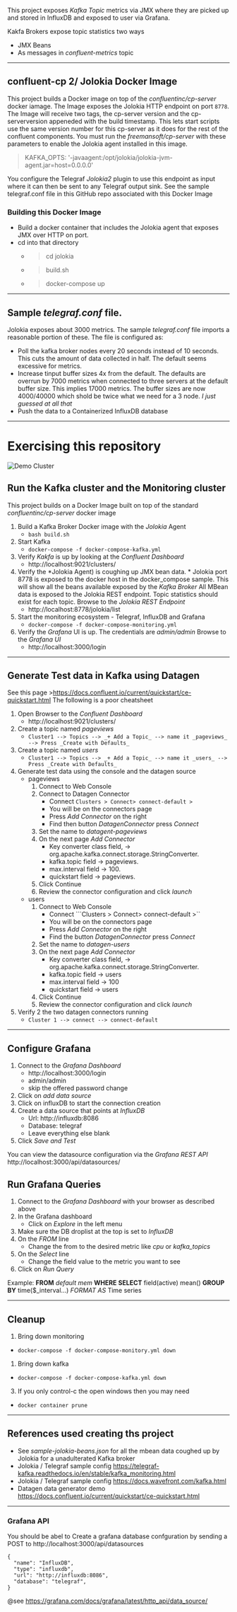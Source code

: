 This project exposes _Kafka Topic_ metrics via JMX where they are picked up and stored in InfluxDB and exposed to user via Grafana.

Kakfa Brokers expose topic statistics two ways
* JMX Beans
* As messages in  _confluent-metrics_ topic

-----------------
## confluent-cp 2/ Jolokia Docker Image
This project builds a Docker image on top of the _confluentinc/cp-server_ docker iamage. 
The Image exposes the Jolokia HTTP endpoint on port  ``` 8778 ```.
The Image will receive two tags, the cp-server version and the cp-serverversion appeneded with the build timestamp.
This lets start scripts use the same version number for this cp-server as it does for the rest of the confluent components.
You must run the _freemansoft/cp-server_ with these parameters to enable the Jolokia agent installed in this image.
> KAFKA_OPTS: '-javaagent:/opt/jolokia/jolokia-jvm-agent.jar=host=0.0.0.0'

You configure the Telegraf _Jolokia2_ plugin to use this endpoint as input where it can then be sent to any Telegraf output sink. See the sample telegraf.conf file in this GitHub repo associated with this Docker Image

### Building this Docker Image
* Build a docker container that includes the Jolokia agent that exposes JMX over HTTP on port.
* cd into that directory
    * >cd jolokia
    * >build.sh
    * >docker-compose up
-----------------
## Sample _telegraf.conf_ file.
Jolokia exposes about 3000 metrics. The sample _telegraf.conf_ file imports a reasonable portion of these.
The file is configured as:
* Poll the kafka broker nodes every 20 seconds instead of 10 seconds. This cuts the amount of data collected in half. The default seems excessive for metrics.
* Increase tinput buffer sizes 4x from the default.  The defaults are overrun by 7000 metrics when connected to three servers at the default buffer size.  This implies 17000 metrics.  The buffer sizes are now 4000/40000 which shold be twice what we need for a 3 node.  _I just guessed at all that_
* Push the data to a Containerized InfluxDB database

-----------------
# Exercising this repository
![Demo Cluster](docs/Kafka-Jolokia-Topology.png)
## Run the Kafka cluster and the Monitoring cluster
This project builds on a Docker Image built on top of the standard _confluentinc/cp-server_ docker image
1. Build a Kafka Broker Docker image with the _Jolokia_ Agent
    *  ``` bash build.sh ```
2. Start Kafka
    *  ```docker-compose -f docker-compose-kafka.yml```
3. Verify *Kakfa* is up by looking at the _Confluent Dashboard_
    * http://localhost:9021/clusters/
3. Verify the *Jolokia Agent) is coughing up JMX bean data. * Jolokia port 8778 is exposed to the docker host in the docker_compose sample.
This will show all the beans available exposed by the _Kafka Broker_
All MBean data is exposed to the Jolokia REST endpoint. Topic statistics should exist for each topic. 
Browse to the _Jolokia REST Endpoint_
    * http://localhost:8778/jolokia/list
4. Start the monitoring ecosystem - Telegraf, InfluxDB and Grafana
    * ```docker-compose -f docker-compose-monitoring.yml```
5. Verify the _Grafana_ UI is up.  The credentials are _admin/admin_ Browse to the _Grafana UI_
    * http://localhost:3000/login 

-----------------
## Generate Test data in Kafka using Datagen
See this page >https://docs.confluent.io/current/quickstart/ce-quickstart.html The following is a poor cheatsheet
1. Open Browser to the _Confluent Dashboard_
    *  http://localhost:9021/clusters/ 
1. Create a topic named _pageviews_
    *  ```Cluster1 --> Topics --> _+ Add a Topic_ --> name it _pageviews_ --> Press _Create with Defaults_ ```
1. Create a topic named _users_
    *  ```Cluster1 --> Topics --> _+ Add a Topic_ --> name it _users_ --> Press _Create with Defaults_ ```
1. Generate test data using the console and the datagen source
    * pageviews 
      1. Connect to Web Console
      1. Connect to Datagen Connector
          * Connect ```Clusters > Connect> connect-default >```
          * You will be on the connectors page
          * Press _Add Connector_ on the right
          * Find then button _DatagenConnector_ press _Connect_
      1. Set the name to _datagent-pageviews_
      1. On the next page _Add Connector_
          * Key converter class field, -> org.apache.kafka.connect.storage.StringConverter.
          * kafka.topic field ->  pageviews.
          * max.interval field ->  100. 
          * quickstart field ->  pageviews.
      1. Click Continue
      1. Review the connector configuration and click _launch_
    * users 
      1. Connect to Web Console
          * Connect ```Clusters > Connect> connect-default >``
          * You will be on the connectors page
          * Press _Add Connector_ on the right
          * Find the button _DatagenConnector_ press _Connect_
      1. Set the name to _datagen-users_
      1. On the next page _Add Connector_
          * Key converter class field, -> org.apache.kafka.connect.storage.StringConverter.
          * kafka.topic field ->  users
          * max.interval field ->  100 
          * quickstart field ->  users
      1. Click Continue
      1. Review the connector configuration and click _launch_
1. Verify 2 the two datagen connectors running
    * ```Cluster 1 --> connect --> connect-default```
 
-----------------
## Configure Grafana
1. Connect to the _Grafana Dashboard_
    * http://localhost:3000/login
    * admin/admin
    * skip the offered password change
1. Click on _add data source_
1. Click on influxDB to start the connection creation
1. Create a data source that points at _InfluxDB_
    * Url:  http://influxdb:8086
    * Database: telegraf
    * Leave everything else blank
1. Click _Save and Test_

You can view the datasource configuration via the _Grafana REST API_
   http://localhost:3000/api/datasources/ 

## Run Grafana Queries
1. Connect to the _Grafana Dashboard_ with your browser as described above
1. In the Grafana dashboard
    * Click on _Explore_ in the left menu
1. Make sure the DB droplist at the top is set to _InfluxDB_
1. On the _FROM_ line
    * Change the from to the desired metric like _cpu_ or _kafka\_topics_
1. On the _Select_ line
    * Change the field value to the metric you want to see
1. Click on _Run Query_

Example: __FROM__ _default_ _mem_ __WHERE__ __SELECT__ field(active) mean() __GROUP BY__ time($_interval...) _FORMAT AS_ Time series

-----------------
## Cleanup 
1. Bring down monitoring
  * ```docker-compose -f docker-compose-monitory.yml down ```
1. Bring down kafka
  * ```docker-compose -f docker-compose-kafka.yml down ```
3. If you only control-c the open windows then you may need
  * ```docker container prune ```

-----------------
## References used creating ths project
* See _sample-jolokia-beans.json_ for all the mbean data coughed up by Jolokia for a unadulterated Kafka broker
* Jolokia / Telegraf sample config https://telegraf-kafka.readthedocs.io/en/stable/kafka_monitoring.html
* Jolokia / Telegraf sample config https://docs.wavefront.com/kafka.html
* Datagen data generator demo https://docs.confluent.io/current/quickstart/ce-quickstart.html

-----------------
### Grafana API
You should be abel to Create a grafana database confguration by sending a POST to http://localhost:3000/api/datasources
```
{
  "name": "InfluxDB",
  "type": "influxdb",
  "url": "http://influxdb:8086",
  "database": "telegraf",
}
```
@see https://grafana.com/docs/grafana/latest/http_api/data_source/

